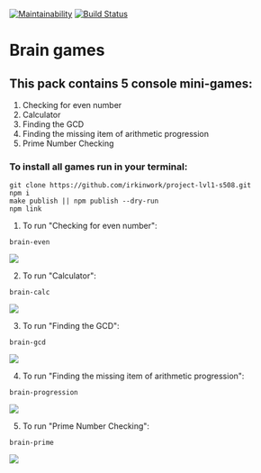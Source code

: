 [![Maintainability](https://api.codeclimate.com/v1/badges/c473c8834d30a4e5633b/maintainability)](https://codeclimate.com/github/irkinwork/project-lvl1-s508/maintainability) [![Build Status](https://travis-ci.org/irkinwork/project-lvl1-s508.svg?branch=master)](https://travis-ci.org/irkinwork/project-lvl1-s508)

# Brain games

## This pack contains 5 console mini-games: 

1. Checking for even number
1. Calculator
1. Finding the GCD
1. Finding the missing item of arithmetic progression
1. Prime Number Checking

### To install all games run in your terminal:

```
git clone https://github.com/irkinwork/project-lvl1-s508.git
npm i
make publish || npm publish --dry-run
npm link
````
1. To run "Checking for even number":
```
brain-even
```

![](https://irkinwork.github.io/project-lvl1-s508/even.svg)

2. To run "Calculator":
```
brain-calc
```

![](https://irkinwork.github.io/project-lvl1-s508/calc.svg)

3. To run "Finding the GCD":
```
brain-gcd
```

![](https://irkinwork.github.io/project-lvl1-s508/gcd.svg)

4. To run "Finding the missing item of arithmetic progression":
```
brain-progression
```

![](https://irkinwork.github.io/project-lvl1-s508/prog.svg)

5. To run "Prime Number Checking":

```
brain-prime
```

![](https://irkinwork.github.io/project-lvl1-s508/prime.svg)
